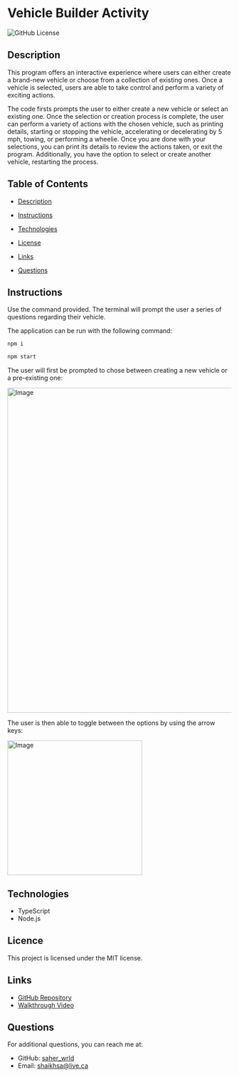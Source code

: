 # Vehicle Builder Activity 
![GitHub License](https://img.shields.io/badge/License-MIT-blue.svg)


## Description

This program offers an interactive experience where users can either create a brand-new vehicle or choose from a collection of existing ones. Once a vehicle is selected, users are able to take control and perform a variety of exciting actions.

The code firsts prompts the user to either create a new vehicle or select an existing one. Once the selection or creation process is complete, the user can perform a variety of actions with the chosen vehicle, such as printing details, starting or stopping the vehicle, accelerating or decelerating by 5 mph, towing, or performing a wheelie. Once you are done with your selections, you can print its details to review the actions taken, or exit the program. Additionally, you have the option to select or create another vehicle, restarting the process.


## Table of Contents

* [Description](#description)

* [Instructions](#instructions)

* [Technologies](#technologies)

* [License](#license)

* [Links](#links)

* [Questions](#questions)


## Instructions

Use the command provided. The terminal will prompt the user a series of questions regarding their vehicle. 

The application can be run with the following command:

```bash
npm i
```

```bash
npm start
```

The user will first be prompted to chose between creating a new vehicle or a pre-existing one: 

<img width="731" alt="Image" src="https://github.com/user-attachments/assets/7d92a541-f5b6-4ad9-87ff-eeeeb2ff8398" />

The user is then able to toggle between the options by using the arrow keys:

<img width="303" alt="Image" src="https://github.com/user-attachments/assets/fb222a2b-6cf0-4416-b0ba-2d64f1182bef" />


## Technologies
* TypeScript
* Node.js


## Licence 

This project is licensed under the MIT license.


## Links

* [GitHub Repository](https://github.com/saher-wrld/Vehicle_Builder)
* [Walkthrough Video](https://drive.google.com/file/d/1rPnaIHwKifQspeITYdYsAk9u-UNci4Uy/view?usp=sharing)


## Questions

For additional questions, you can reach me at:
- GitHub: [saher_wrld](https://github.com/saher_wrld)
- Email: [shaikhsa@live.ca](mailto:shaikhsa@live.ca)

